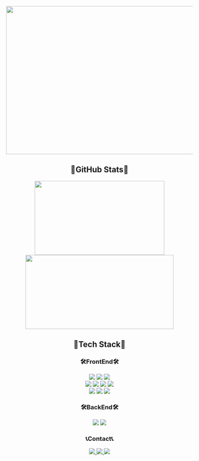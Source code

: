 <!-- ### Hi there 👋 -->
<div align="center">   
    <img src="https://user-images.githubusercontent.com/77733145/224557891-82b07c39-22de-4962-b2b2-b71350566843.gif" width="700" height="400"> 
</div>

<div align="center">
    <h2>💜GitHub Stats💜</h2>
    <img src="https://github-readme-stats.vercel.app/api/top-langs/?username=yeram-lim&layout=compact&theme=buefy" width="350" height="200">
    <img src="https://github-readme-stats.vercel.app/api?username=yeram-lim&show_icons=true&theme=buefy" width="400" height="200">
</div>

<div align="center">
    <h2>💜Tech Stack💜</h2>
    <h3>🛠FrontEnd🛠</h3>
    <div align="center">
        <img src="https://img.shields.io/badge/html5-E34F26?style=flat-square&logo=html5&logoColor=white"> 
        <img src="https://img.shields.io/badge/css3-1572B6?style=flat-square&logo=css3&logoColor=white"> 
        <img src="https://img.shields.io/badge/Javascript-F7DF1E?style=flat-square&logo=javascript&logoColor=black"> 
        <br>
        <img src="https://img.shields.io/badge/sass-CC6699?style=flat-square&logo=sass&logoColor=white">
        <img src="https://img.shields.io/badge/Tailwind-06B6D4?style=flat-square&logo=Tailwind CSS&logoColor=white">
        <img src="https://img.shields.io/badge/jquery-0769AD?style=flat-square&logo=jquery&logoColor=white">
        <img src="https://img.shields.io/badge/bootstrap-7952B3?style=flat-square&logo=bootstrap&logoColor=white">  
        <br>
        <img src="https://img.shields.io/badge/React.js-61DAFB?style=flat-square&logo=React&logoColor=white"> 
        <img src="https://img.shields.io/badge/Next.js-000000?style=flat-square&logo=Next.js&logoColor=white"> 
        <img src="https://img.shields.io/badge/Typescript-3178C6?style=flat-square&logo=Next.js&logoColor=white"> 
    </div>
    <h3>🛠BackEnd🛠</h3>
    <div align="center">
        <img src="https://img.shields.io/badge/python-3776AB?style=flat-square&logo=python&logoColor=white"> 
        <img src="https://img.shields.io/badge/django-092E20?style=flat-square&logo=django&logoColor=white">
    </div>
</div>

<div align="center">
    <h3>📞Contact📞</h3>
    <div align="center">
        <a href="https://itwithruilan.tistory.com/" target="_blank">
            <img src="https://img.shields.io/badge/TECH BLOG-000000?style=flat-square&logo=Bloglovin&logoColor=white"> 
        </a>
        <a href="https://www.instagram.com/johnyeram/" target="_blank">
            <img src="https://img.shields.io/badge/Instagram-E4405F?style=flat-square&logo=Instagram&logoColor=white"> 
        </a>
        <a href="mailto:yeramyeye@gmail.com" target="_blank">
            <img src="https://img.shields.io/badge/Gmail-EA4335?style=flat-square&logo=Gmail&logoColor=white"> 
        </a>
        <br>
    </div>
</div>  
